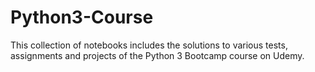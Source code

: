 # Python3-Course
This collection of notebooks includes the solutions to various tests, assignments and projects of the Python 3 Bootcamp course on Udemy.
